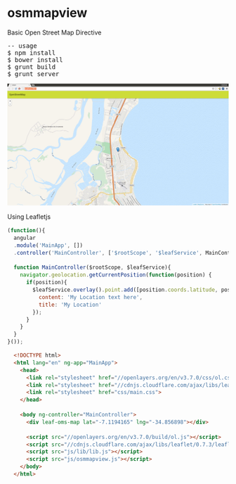 # osmmapview
Basic Open Street Map Directive

<div class="highlight highlight-javascript">
<pre>
-- usage
$ npm install
$ bower install
$ grunt build
$ grunt server
</pre>
</div>

![Alt text](https://raw.githubusercontent.com/aderbas/osmmapview/master/osmap-directive.png "Print")

Using Leafletjs
```javascript
(function(){
  angular
  .module('MainApp', [])
  .controller('MainController', ['$rootScope', '$leafService', MainController]);
  
  function MainController($rootScope, $leafService){
    navigator.geolocation.getCurrentPosition(function(position) {
      if(position){
        $leafService.overlay().point.add([position.coords.latitude, position.coords.longitude], {
          content: 'My Location text here',
          title: 'My Location'
        });        
      }
    }
  }
}());
```
```html
  <!DOCTYPE html> 
  <html lang="en" ng-app="MainApp">
    <head>
      <link rel="stylesheet" href="//openlayers.org/en/v3.7.0/css/ol.css"> 
      <link rel="stylesheet" href="//cdnjs.cloudflare.com/ajax/libs/leaflet/0.7.3/leaflet.css"> 
      <link rel="stylesheet" href="css/main.css"> 
    </head> 
    
    <body ng-controller="MainController">
      <div leaf-oms-map lat="-7.1194165" lng="-34.856898"></div>
      
      <script src="//openlayers.org/en/v3.7.0/build/ol.js"></script>
      <script src="//cdnjs.cloudflare.com/ajax/libs/leaflet/0.7.3/leaflet.js"></script>
      <script src="js/lib/lib.js"></script>
      <script src="js/osmmapview.js"></script>
    </body>
  </html>
```




